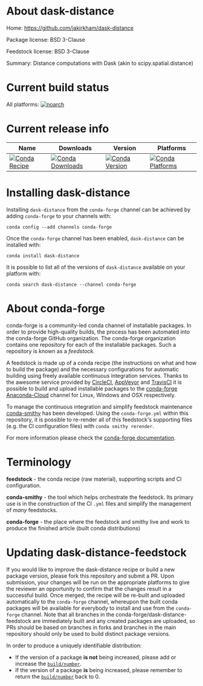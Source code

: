 About dask-distance
===================

Home: https://github.com/jakirkham/dask-distance

Package license: BSD 3-Clause

Feedstock license: BSD 3-Clause

Summary: Distance computations with Dask (akin to scipy.spatial.distance)



Current build status
====================

All platforms:
[![noarch](https://img.shields.io/circleci/project/github/conda-forge/dask-distance-feedstock/master.svg?label=noarch)](https://circleci.com/gh/conda-forge/dask-distance-feedstock)

Current release info
====================

| Name | Downloads | Version | Platforms |
| --- | --- | --- | --- |
| [![Conda Recipe](https://img.shields.io/badge/recipe-dask--distance-green.svg)](https://anaconda.org/conda-forge/dask-distance) | [![Conda Downloads](https://img.shields.io/conda/dn/conda-forge/dask-distance.svg)](https://anaconda.org/conda-forge/dask-distance) | [![Conda Version](https://img.shields.io/conda/vn/conda-forge/dask-distance.svg)](https://anaconda.org/conda-forge/dask-distance) | [![Conda Platforms](https://img.shields.io/conda/pn/conda-forge/dask-distance.svg)](https://anaconda.org/conda-forge/dask-distance) |

Installing dask-distance
========================

Installing `dask-distance` from the `conda-forge` channel can be achieved by adding `conda-forge` to your channels with:

```
conda config --add channels conda-forge
```

Once the `conda-forge` channel has been enabled, `dask-distance` can be installed with:

```
conda install dask-distance
```

It is possible to list all of the versions of `dask-distance` available on your platform with:

```
conda search dask-distance --channel conda-forge
```


About conda-forge
=================

conda-forge is a community-led conda channel of installable packages.
In order to provide high-quality builds, the process has been automated into the
conda-forge GitHub organization. The conda-forge organization contains one repository
for each of the installable packages. Such a repository is known as a *feedstock*.

A feedstock is made up of a conda recipe (the instructions on what and how to build
the package) and the necessary configurations for automatic building using freely
available continuous integration services. Thanks to the awesome service provided by
[CircleCI](https://circleci.com/), [AppVeyor](http://www.appveyor.com/)
and [TravisCI](https://travis-ci.org/) it is possible to build and upload installable
packages to the [conda-forge](https://anaconda.org/conda-forge)
[Anaconda-Cloud](http://docs.anaconda.org/) channel for Linux, Windows and OSX respectively.

To manage the continuous integration and simplify feedstock maintenance
[conda-smithy](http://github.com/conda-forge/conda-smithy) has been developed.
Using the ``conda-forge.yml`` within this repository, it is possible to re-render all of
this feedstock's supporting files (e.g. the CI configuration files) with ``conda smithy rerender``.

For more information please check the [conda-forge documentation](https://conda-forge.org/docs/).

Terminology
===========

**feedstock** - the conda recipe (raw material), supporting scripts and CI configuration.

**conda-smithy** - the tool which helps orchestrate the feedstock.
                   Its primary use is in the construction of the CI ``.yml`` files
                   and simplify the management of *many* feedstocks.

**conda-forge** - the place where the feedstock and smithy live and work to
                  produce the finished article (built conda distributions)


Updating dask-distance-feedstock
================================

If you would like to improve the dask-distance recipe or build a new
package version, please fork this repository and submit a PR. Upon submission,
your changes will be run on the appropriate platforms to give the reviewer an
opportunity to confirm that the changes result in a successful build. Once
merged, the recipe will be re-built and uploaded automatically to the
`conda-forge` channel, whereupon the built conda packages will be available for
everybody to install and use from the `conda-forge` channel.
Note that all branches in the conda-forge/dask-distance-feedstock are
immediately built and any created packages are uploaded, so PRs should be based
on branches in forks and branches in the main repository should only be used to
build distinct package versions.

In order to produce a uniquely identifiable distribution:
 * If the version of a package **is not** being increased, please add or increase
   the [``build/number``](http://conda.pydata.org/docs/building/meta-yaml.html#build-number-and-string).
 * If the version of a package **is** being increased, please remember to return
   the [``build/number``](http://conda.pydata.org/docs/building/meta-yaml.html#build-number-and-string)
   back to 0.